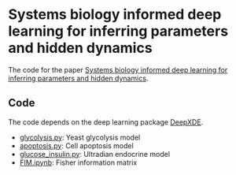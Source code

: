 # Systems biology informed deep learning for inferring parameters and hidden dynamics

The code for the paper [Systems biology informed deep learning for inferring parameters and hidden dynamics]().

## Code

The code depends on the deep learning package [DeepXDE](https://github.com/lululxvi/deepxde).

- [glycolysis.py](glycolysis.py): Yeast glycolysis model
- [apoptosis.py](apoptosis.py): Cell apoptosis model
- [glucose_insulin.py](glucose_insulin.py): Ultradian endocrine model
- [FIM.ipynb](FIM.ipynb): Fisher information matrix
